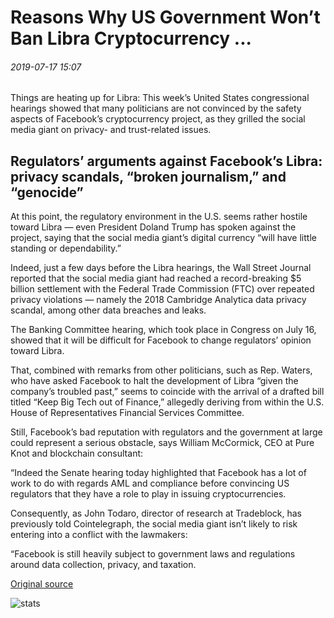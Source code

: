 # Reasons Why US Government Won’t Ban Libra Cryptocurrency ...

###### 2019-07-17 15:07

Things are heating up for Libra: This week’s United States congressional hearings showed that many politicians are not convinced by the safety aspects of Facebook’s cryptocurrency project, as they grilled the social media giant on privacy- and trust-related issues.

## Regulators’ arguments against Facebook’s Libra: privacy scandals, “broken journalism,” and “genocide”

At this point, the regulatory environment in the U.S. seems rather hostile toward Libra — even President Doland Trump has spoken against the project, saying that the social media giant’s digital currency “will have little standing or dependability.”

Indeed, just a few days before the Libra hearings, the Wall Street Journal reported that the social media giant had reached a record-breaking $5 billion settlement with the Federal Trade Commission (FTC) over repeated privacy violations — namely the 2018 Cambridge Analytica data privacy scandal, among other data breaches and leaks.

The Banking Committee hearing, which took place in Congress on July 16, showed that it will be difficult for Facebook to change regulators’ opinion toward Libra.

That, combined with remarks from other politicians, such as Rep. Waters, who have asked Facebook to halt the development of Libra “given the company’s troubled past,” seems to coincide with the arrival of a drafted bill titled “Keep Big Tech out of Finance,” allegedly deriving from within the U.S. House of Representatives Financial Services Committee.

Still, Facebook’s bad reputation with regulators and the government at large could represent a serious obstacle, says William McCormick, CEO at Pure Knot and blockchain consultant:

“Indeed the Senate hearing today highlighted that Facebook has a lot of work to do with regards AML and compliance before convincing US regulators that they have a role to play in issuing cryptocurrencies.

Consequently, as John Todaro, director of research at Tradeblock, has previously told Cointelegraph, the social media giant isn’t likely to risk entering into a conflict with the lawmakers:

“Facebook is still heavily subject to government laws and regulations around data collection, privacy, and taxation.

[Original source](https://cointelegraph.com/news/reasons-why-us-government-wont-ban-libra-cryptocurrency)

![stats](https://c.statcounter.com/11760860/0/a89fa40b/1/ "stats")